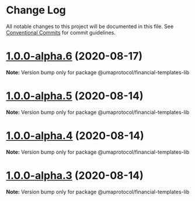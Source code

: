 # Change Log

All notable changes to this project will be documented in this file.
See [Conventional Commits](https://conventionalcommits.org) for commit guidelines.

# [1.0.0-alpha.6](https://github.com/UMAprotocol/protocol/compare/@umaprotocol/financial-templates-lib@1.0.0-alpha.5...@umaprotocol/financial-templates-lib@1.0.0-alpha.6) (2020-08-17)

**Note:** Version bump only for package @umaprotocol/financial-templates-lib

# [1.0.0-alpha.5](https://github.com/UMAprotocol/protocol/compare/@umaprotocol/financial-templates-lib@1.0.0-alpha.4...@umaprotocol/financial-templates-lib@1.0.0-alpha.5) (2020-08-14)

**Note:** Version bump only for package @umaprotocol/financial-templates-lib

# [1.0.0-alpha.4](https://github.com/UMAprotocol/protocol/compare/@umaprotocol/financial-templates-lib@1.0.0-alpha.3...@umaprotocol/financial-templates-lib@1.0.0-alpha.4) (2020-08-14)

**Note:** Version bump only for package @umaprotocol/financial-templates-lib

# [1.0.0-alpha.3](https://github.com/UMAprotocol/protocol/compare/@umaprotocol/financial-templates-lib@1.0.0-alpha.2...@umaprotocol/financial-templates-lib@1.0.0-alpha.3) (2020-08-14)

**Note:** Version bump only for package @umaprotocol/financial-templates-lib
